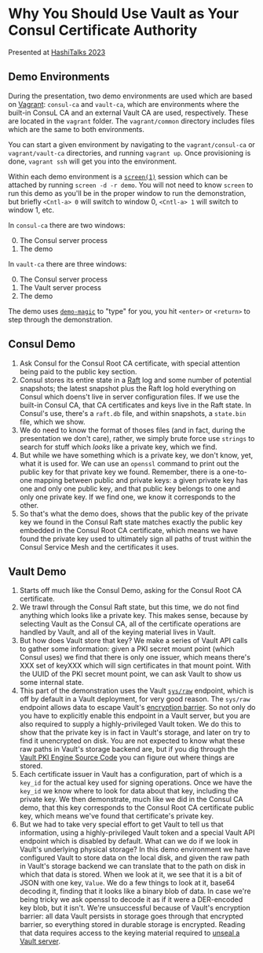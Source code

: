 # Why You Should Use Vault as Your Consul Certificate Authority

Presented at [HashiTalks 2023](https://www.youtube.com/watch?v=PnuTD3pKfH0)

## Demo Environments

During the presentation, two demo environments are used which are based on 
[Vagrant](https://www.vagrantup.com/): `consul-ca` and `vault-ca`, which 
are environments where the built-in ConsuL CA and an external Vault CA are
used, respectively. These are located in the `vagrant` folder. The 
`vagrant/common` directory includes files which are the same to both
environments.

You can start a given environment by navigating to the `vagrant/consul-ca`
or `vagrant/vault-ca` directories, and running `vagrant up`. Once provisioning
is done, `vagrant ssh` will get you into the environment.

Within each demo environment is a [`screen(1)`](https://www.gnu.org/software/screen/)
session which can be attached by running `screen -d -r demo`. You will not need to
know `screen` to run this demo as you'll be in the proper window to run the 
demonstration, but briefly `<Cntl-a> 0` will switch to window 0, `<Cntl-a> 1` will
switch to window 1, etc.

In `consul-ca` there are two windows:

0. The Consul server process
1. The demo

In `vault-ca` there are three windows:

0. The Consul server process
1. The Vault server process
2. The demo

The demo uses [`demo-magic`](https://github.com/paxtonhare/demo-magic) to
"type" for you, you hit `<enter>` or `<return>` to step through the demonstration.

## Consul Demo

1. Ask Consul for the Consul Root CA certificate, with special attention being paid
to the public key section.
2. Consul stores its entire state in a [Raft](https://developer.hashicorp.com/consul/docs/architecture/consensus)
log and some number of potential snapshots; the latest snapshot plus the Raft log
hold everything on Consul which doens't live in server configuration files. If we
use the built-in Consul CA, that CA certificates and keys live in the Raft state.
In Consul's use, there's a `raft.db` file, and within snapshots, a `state.bin` file,
which we show.
3. We do need to know the format of thoses files (and in fact, during the presentation
we don't care), rather, we simply brute force use `strings` to search for stuff which
*looks* like a private key, which we find.
4. But while we have something which is a private key, we don't know, yet, what it is
used for. We can use an `openssl` command to print out the public key for that private
key we found. Remember, there is a one-to-one mapping between public and private keys:
a given private key has one and only one public key, and that public key belongs to one
and only one private key. If we find one, we know it corresponds to the other.
5. So that's what the demo does, shows that the public key of the private key we found
in the Consul Raft state matches exactly the public key embedded in the Consul Root CA
certificate, which means we have found the private key used to ultimately sign all 
paths of trust within the Consul Service Mesh and the certificates it uses.

## Vault Demo
1. Starts off much like the Consul Demo, asking for the Consul Root CA certificate.
2. We trawl through the Consul Raft state, but this time, we do not find anything 
which looks like a private key. This makes sense, because by selecting Vault as the
Consul CA, all of the certificate operations are handled by Vault, and all of the
keying material lives in Vault.
3. But how does Vault store that key? We make a series of Vault API calls to gather
some information: given a PKI secret mount point (which Consul uses) we find that
there is only one issuer, which means there's XXX set of keyXXX which will sign
certificates in that mount point. With the UUID of the PKI secret mount point, we can
ask Vault to show us some internal state.
4. This part of the demonstration uses the Vault [`sys/raw`](https://developer.hashicorp.com/vault/api-docs/system/raw)
endpoint, which is off by default in a Vault deployment, for very good reason. The `sys/raw`
endpoint allows data to escape Vault's [encryption barrier](https://developer.hashicorp.com/vault/docs/concepts/seal).
So not only do you have to explicitly enable this endpoint in a Vault server, but you are
also required to supply a highly-privileged Vault token. We do this to show that the 
private key is in fact in Vault's storage, and later on try to find it unencrypted on disk.
You are not expected to know what these raw paths in Vault's storage backend are, but if
you dig through the [Vault PKI Engine Source Code](https://github.com/hashicorp/vault/tree/main/builtin/logical/pki)
you can figure out where things are stored.
5. Each certificate issuer in Vault has a configuration, part of which is a `key_id` for
the actual key used for signing operations. Once we have the `key_id` we know where to look
for data about that key, including the private key. We then demonstrate, much like we did
in the Consul CA demo, that this key corresponds to the Consul Root CA certificate public
key, which means we've found that certificate's private key.
6. But we had to take very special effort to get Vault to tell us that information, using
a highly-privileged Vault token and a special Vault API endpoint which is disabled by default.
What can we do if we look in Vault's underlying physical storage? In this demo environment we
have configured Vault to store data on the local disk, and given the raw path in Vault's
storage backend we can translate that to the path on disk in which that data is stored. When
we look at it, we see that it is a bit of JSON with one key, `Value`. We do a few things to
look at it, base64 decoding it, finding that it looks like a binary blob of data. In case we're
being tricky we ask openssl to decode it as if it were a DER-encoded key blob, but it isn't. We're
unsuccessful because of Vault's encryption barrier: all data Vault persists in storage goes through
that encrypted barrier, so everything stored in durable storage is encrypted. Reading that data
requires access to the keying material required to [unseal a Vault server](https://developer.hashicorp.com/vault/docs/concepts/seal#unsealing).
